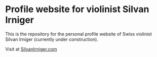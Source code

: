 # Profile website for violinist Silvan Irniger

This is the repository for the personal profile website of Swiss violinist Silvan Irniger (currently under construction).

Visit at [SilvanIrniger.com](SilvanIrniger.com)
